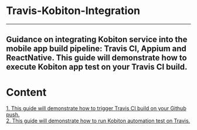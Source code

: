 # Travis-Kobiton-Integration
--------
Guidance on integrating Kobiton service into the mobile app build pipeline: Travis CI, Appium and ReactNative.
This guide will demonstrate how to execute Kobiton app test on your Travis CI build.
--------
# Content
[1. This guide will demonstrate how to trigger Travis CI build on your Github push.](1-triggering-travis-github.md)  
[2. This guide will demonstrate how to run Kobiton automation test on Travis.](2-run-kobiton-test.md)